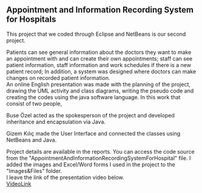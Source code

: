 ## Appointment and Information Recording System for Hospitals

This project that we coded through Eclipse and NetBeans is our second project.

Patients can see general information about the doctors they want to make an appointment with and can create their own appointments; staff 
can see patient information, staff information and work schedules if there is a new patient record; In addition, a system was designed where doctors can make changes 
on recorded patient information. </br> An online English presentation was made with the planning of the project, drawing the UML activity and class diagrams, writing the pseudo 
code and creating the codes using the java software language. In this work that consist of two people, 

Buse Özel acted as the spokesperson of the project and developed inheritance and encapsulation via Java. 

Gizem Kılıç made the User Interface and connected the classes using NetBeans and Java.

Project details are available in the reports. You can access the code source from the "AppointmentAndInformationRecordingSystemForHospital" file. 
I added the images and Excel/Word forms I used in the project to the "Images&Files" folder. </br>
I leave the link of the presentation video below. </br>
[VideoLink](https://u.pcloud.link/publink/show?code=XZLrIqkZSl45LrBwjiVIc1kFbPxG07g3Q7TX)
